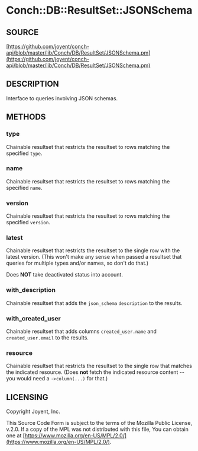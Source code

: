 # Conch::DB::ResultSet::JSONSchema

## SOURCE

[https://github.com/joyent/conch-api/blob/master/lib/Conch/DB/ResultSet/JSONSchema.pm](https://github.com/joyent/conch-api/blob/master/lib/Conch/DB/ResultSet/JSONSchema.pm)

## DESCRIPTION

Interface to queries involving JSON schemas.

## METHODS

### type

Chainable resultset that restricts the resultset to rows matching the specified `type`.

### name

Chainable resultset that restricts the resultset to rows matching the specified `name`.

### version

Chainable resultset that restricts the resultset to rows matching the specified `version`.

### latest

Chainable resultset that restricts the resultset to the single row with the latest version.
(This won't make any sense when passed a resultset that queries for multiple types and/or
names, so don't do that.)

Does **NOT** take deactivated status into account.

### with\_description

Chainable resultset that adds the `json_schema` `description` to the results.

### with\_created\_user

Chainable resultset that adds columns `created_user.name` and `created_user.email` to the results.

### resource

Chainable resultset that restricts the resultset to the single row that matches
the indicated resource.  (Does **not** fetch the indicated resource content -- you would need a
`->column(...)` for that.)

## LICENSING

Copyright Joyent, Inc.

This Source Code Form is subject to the terms of the Mozilla Public License,
v.2.0. If a copy of the MPL was not distributed with this file, You can obtain
one at [https://www.mozilla.org/en-US/MPL/2.0/](https://www.mozilla.org/en-US/MPL/2.0/).
